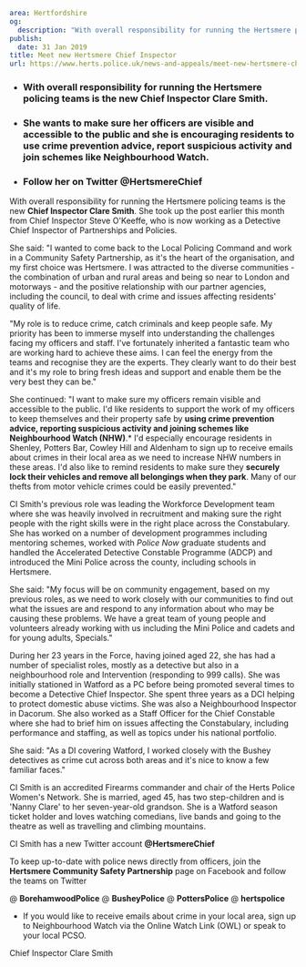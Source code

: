 ```yaml
area: Hertfordshire
og:
  description: "With overall responsibility for running the Hertsmere policing teams is the new Chief Inspector Clare Smith. She took up the post earlier this month from Chief Inspector Steve O\u2019Keeffe, who is now working as a Detective Chief Inspector of Partnerships and Policies."
publish:
  date: 31 Jan 2019
title: Meet new Hertsmere Chief Inspector
url: https://www.herts.police.uk/news-and-appeals/meet-new-hertsmere-chief-inspector-2455j
```

* ### With overall responsibility for running the Hertsmere policing teams is the new Chief Inspector Clare Smith.

 * ### She wants to make sure her officers are visible and accessible to the public and she is encouraging residents to use crime prevention advice, report suspicious activity and join schemes like Neighbourhood Watch.

 * ### Follow her on Twitter @HertsmereChief

With overall responsibility for running the Hertsmere policing teams is the new **Chief Inspector Clare Smith**. She took up the post earlier this month from Chief Inspector Steve O'Keeffe, who is now working as a Detective Chief Inspector of Partnerships and Policies.

She said: "I wanted to come back to the Local Policing Command and work in a Community Safety Partnership, as it's the heart of the organisation, and my first choice was Hertsmere. I was attracted to the diverse communities - the combination of urban and rural areas and being so near to London and motorways - and the positive relationship with our partner agencies, including the council, to deal with crime and issues affecting residents' quality of life.

"My role is to reduce crime, catch criminals and keep people safe. My priority has been to immerse myself into understanding the challenges facing my officers and staff. I've fortunately inherited a fantastic team who are working hard to achieve these aims. I can feel the energy from the teams and recognise they are the experts. They clearly want to do their best and it's my role to bring fresh ideas and support and enable them be the very best they can be."

She continued: "I want to make sure my officers remain visible and accessible to the public. I'd like residents to support the work of my officers to keep themselves and their property safe by **using crime prevention advice, reporting suspicious activity and joining schemes like Neighbourhood Watch (NHW)**.* I'd especially encourage residents in Shenley, Potters Bar, Cowley Hill and Aldenham to sign up to receive emails about crimes in their local area as we need to increase NHW numbers in these areas. I'd also like to remind residents to make sure they **securely lock their vehicles and remove all belongings when they park**. Many of our thefts from motor vehicle crimes could be easily prevented."

CI Smith's previous role was leading the Workforce Development team where she was heavily involved in recruitment and making sure the right people with the right skills were in the right place across the Constabulary. She has worked on a number of development programmes including mentoring schemes, worked with _Police Now_ graduate students and handled the Accelerated Detective Constable Programme (ADCP) and introduced the Mini Police across the county, including schools in Hertsmere.

She said: "My focus will be on community engagement, based on my previous roles, as we need to work closely with our communities to find out what the issues are and respond to any information about who may be causing these problems. We have a great team of young people and volunteers already working with us including the Mini Police and cadets and for young adults, Specials."

During her 23 years in the Force, having joined aged 22, she has had a number of specialist roles, mostly as a detective but also in a neighbourhood role and Intervention (responding to 999 calls). She was initially stationed in Watford as a PC before being promoted several times to become a Detective Chief Inspector. She spent three years as a DCI helping to protect domestic abuse victims. She was also a Neighbourhood Inspector in Dacorum. She also worked as a Staff Officer for the Chief Constable where she had to brief him on issues affecting the Constabulary, including performance and staffing, as well as topics under his national portfolio.

She said: "As a DI covering Watford, I worked closely with the Bushey detectives as crime cut across both areas and it's nice to know a few familiar faces."

CI Smith is an accredited Firearms commander and chair of the Herts Police Women's Network. She is married, aged 45, has two step-children and is 'Nanny Clare' to her seven-year-old grandson. She is a Watford season ticket holder and loves watching comedians, live bands and going to the theatre as well as travelling and climbing mountains.

CI Smith has a new Twitter account **@HertsmereChief**

To keep up-to-date with police news directly from officers, join the **Hertsmere Community Safety Partnership** page on Facebook and follow the teams on Twitter

@ **BorehamwoodPolice** @ **BusheyPolice** @ **PottersPolice** @ **hertspolice**

* If you would like to receive emails about crime in your local area, sign up to Neighbourhood Watch via the Online Watch Link (OWL) or speak to your local PCSO.

Chief Inspector Clare Smith
